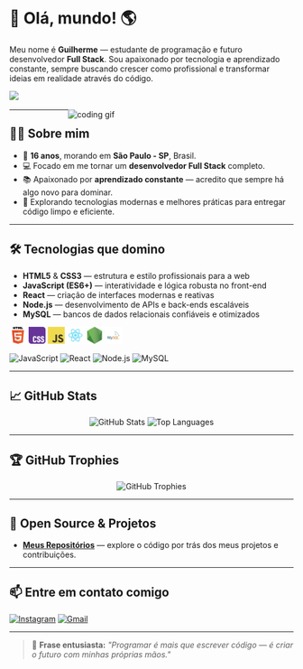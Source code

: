 # 👋 Olá, mundo! 🌎

Meu nome é **Guilherme** — estudante de programação e futuro desenvolvedor **Full Stack**. Sou apaixonado por tecnologia e aprendizado constante, sempre buscando crescer como profissional e transformar ideias em realidade através do código.

[![](https://visitcount.itsvg.in/api?id=Guilherme-op7&icon=0&color=11)](https://visitcount.itsvg.in)

<img align="right" width="400" src="https://i2.wp.com/allhtaccess.info/wp-content/uploads/2018/03/programming.gif?fit=1281%2C716&ssl=1" alt="coding gif" />

---

## 👨‍💻 Sobre mim

- 🎂 **16 anos**, morando em **São Paulo - SP**, Brasil.
- 💻 Focado em me tornar um **desenvolvedor Full Stack** completo.
- 📚 Apaixonado por **aprendizado constante** — acredito que sempre há algo novo para dominar.
- 🌱 Explorando tecnologias modernas e melhores práticas para entregar código limpo e eficiente.

---

## 🛠️ Tecnologias que domino

- **HTML5** & **CSS3** — estrutura e estilo profissionais para a web
- **JavaScript (ES6+)** — interatividade e lógica robusta no front-end
- **React** — criação de interfaces modernas e reativas
- **Node.js** — desenvolvimento de APIs e back-ends escaláveis
- **MySQL** — bancos de dados relacionais confiáveis e otimizados

<p>
  <img height="30" src="https://raw.githubusercontent.com/github/explore/main/topics/html/html.png" alt="HTML" />
  <img height="30" src="https://raw.githubusercontent.com/github/explore/main/topics/css/css.png" alt="CSS" />
  <img height="30" src="https://raw.githubusercontent.com/github/explore/main/topics/javascript/javascript.png" alt="JavaScript" />
  <img height="30" src="https://raw.githubusercontent.com/github/explore/main/topics/react/react.png" alt="React" />
  <img height="30" src="https://raw.githubusercontent.com/github/explore/main/topics/nodejs/nodejs.png" alt="Node.js" />
  <img height="30" src="https://raw.githubusercontent.com/github/explore/main/topics/mysql/mysql.png" alt="MySQL" />
</p>

![JavaScript](https://img.shields.io/badge/JavaScript-F7DF1E?style=for-the-badge&logo=javascript&logoColor=black)
![React](https://img.shields.io/badge/React-20232A?style=for-the-badge&logo=react&logoColor=61DAFB)
![Node.js](https://img.shields.io/badge/Node.js-339933?style=for-the-badge&logo=node.js&logoColor=white)
![MySQL](https://img.shields.io/badge/MySQL-4479A1?style=for-the-badge&logo=mysql&logoColor=white)

---

## 📈 GitHub Stats

<div align="center">
  <img src="https://github-readme-stats.vercel.app/api?username=Guilherme-op7&show_icons=true&theme=tokyonight&include_all_commits=true&count_private=true&hide_border=true&border_radius=10" alt="GitHub Stats" />
  <img src="https://github-readme-stats.vercel.app/api/top-langs/?username=Guilherme-op7&layout=compact&theme=tokyonight&hide_border=true&border_radius=10" alt="Top Languages" />
</div>

---

## 🏆 GitHub Trophies

<div align="center">
  <img src="https://github-profile-trophy.vercel.app/?username=Guilherme-op7&theme=darkhub&no-bg=true&margin-w=15&margin-h=15" alt="GitHub Trophies" />
</div>

---

## 🌟 Open Source & Projetos

- **[Meus Repositórios](https://github.com/Guilherme-op7?tab=repositories)** — explore o código por trás dos meus projetos e contribuições.

---

## 📫 Entre em contato comigo

[![Instagram](https://img.shields.io/badge/-Instagram-%23E4405F?style=for-the-badge&logo=instagram&logoColor=white)](https://www.instagram.com/guilhermee.p10/)
[![Gmail](https://img.shields.io/badge/Gmail-D14836?style=for-the-badge&logo=gmail&logoColor=white)](mailto:netoguilherme989@gmail.com)

---

> 🌟 **Frase entusiasta:** *"Programar é mais que escrever código — é criar o futuro com minhas próprias mãos."*
